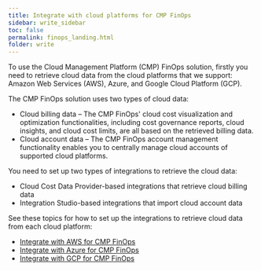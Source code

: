 ```yaml
---
title: Integrate with cloud platforms for CMP FinOps
sidebar: write_sidebar
toc: false
permalink: finops_landing.html
folder: write
---
```

To use the Cloud Management Platform (CMP) FinOps solution, firstly you need to retrieve cloud data from the cloud platforms that we support: Amazon Web Services (AWS), Azure, and Google Cloud Platform (GCP).

The CMP FinOps solution uses two types of cloud data:

*   Cloud billing data – The CMP FinOps' cloud cost visualization and optimization functionalities, including cost governance reports, cloud insights, and cloud cost limits, are all based on the retrieved billing data.
*   Cloud account data – The CMP FinOps account management functionality enables you to centrally manage cloud accounts of supported cloud platforms.

You need to set up two types of integrations to retrieve the cloud data:

*   Cloud Cost Data Provider-based integrations that retrieve cloud billing data
*   Integration Studio-based integrations that import cloud account data

See these topics for how to set up the integrations to retrieve cloud data from each cloud platform: 

*   [Integrate with AWS for CMP FinOps](/doc/SMAX/Main/SyncAWSProvider "Integrate with AWS for CMP FinOps")
*   [Integrate with Azure for CMP FinOps](/doc/SMAX/Main/SyncAzureProvider "Integrate with Azure for CMP FinOps")
*   [Integrate with GCP for CMP FinOps](/doc/SMAX/Main/SyncGCPProvider "Integrate with GCP for CMP FinOps")